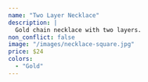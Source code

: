 ```yaml
---
name: "Two Layer Necklace"
description: |
  Gold chain necklace with two layers.
non_conflict: false
image: "/images/necklace-square.jpg"
price: $24
colors:
  - "Gold"
---
```

